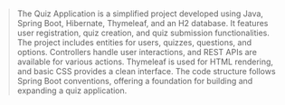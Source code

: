 #####
> The Quiz Application is a simplified project developed using Java, Spring Boot, Hibernate, Thymeleaf, and an H2 database. 
> It features user registration, quiz creation, and quiz submission functionalities. 
> The project includes entities for users, quizzes, questions, and options. Controllers handle user interactions, and REST APIs are available for various actions. 
> Thymeleaf is used for HTML rendering, and basic CSS provides a clean interface. 
> The code structure follows Spring Boot conventions, offering a foundation for building and expanding a quiz application.
